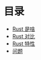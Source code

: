 # 目录

* [Rust 是啥](ch1/what.md)
* [Rust 对比](ch1/vs.md)
* [Rust 特性](ch1/feature.md)
* [问题](ch1/problem.md)